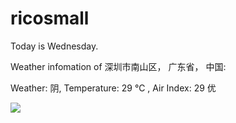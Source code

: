 # ricosmall

Today is Wednesday.

Weather infomation of 深圳市南山区， 广东省， 中国: 

Weather: 阴, Temperature: 29 ℃ , Air Index: 29 优

<img src="https://github-readme-stats.vercel.app/api?username=ricosmall&show_icons=true" />
